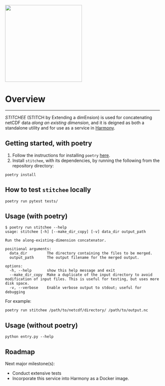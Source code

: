 [<img src="https://github.com/danielfromearth/stitchee/assets/114174502/58052dfa-b6e1-49e5-96e5-4cb1e8d14c32" width="250"/>](stitchee_9_hex)

# Overview
_____

_STITCHEE_ (STITCH by Extending a dimEnsion) is used for concatenating netCDF data *along an existing dimension*,
and it is deigned as both a standalone utility and for use as a service in [Harmony](https://harmony.earthdata.nasa.gov/).

## Getting started, with poetry

1. Follow the instructions for installing `poetry` [here](https://python-poetry.org/docs/).
2. Install `stitchee`, with its dependencies, by running the following from the repository directory:

```shell
poetry install
```

## How to test `stitchee` locally

```shell
poetry run pytest tests/
```

## Usage (with poetry)

```shell
$ poetry run stitchee --help
usage: stitchee [-h] [--make_dir_copy] [-v] data_dir output_path

Run the along-existing-dimension concatenator.

positional arguments:
  data_dir         The directory containing the files to be merged.
  output_path      The output filename for the merged output.

options:
  -h, --help       show this help message and exit
  --make_dir_copy  Make a duplicate of the input directory to avoid modification of input files. This is useful for testing, but uses more disk space.
  -v, --verbose    Enable verbose output to stdout; useful for debugging
```

For example:

```shell
poetry run stitchee /path/to/netcdf/directory/ /path/to/output.nc
```

## Usage (without poetry)

```shell
python entry.py --help
```

## Roadmap
Next major milestone(s):
- Conduct extensive tests
- Incorporate this service into Harmony as a Docker image.
